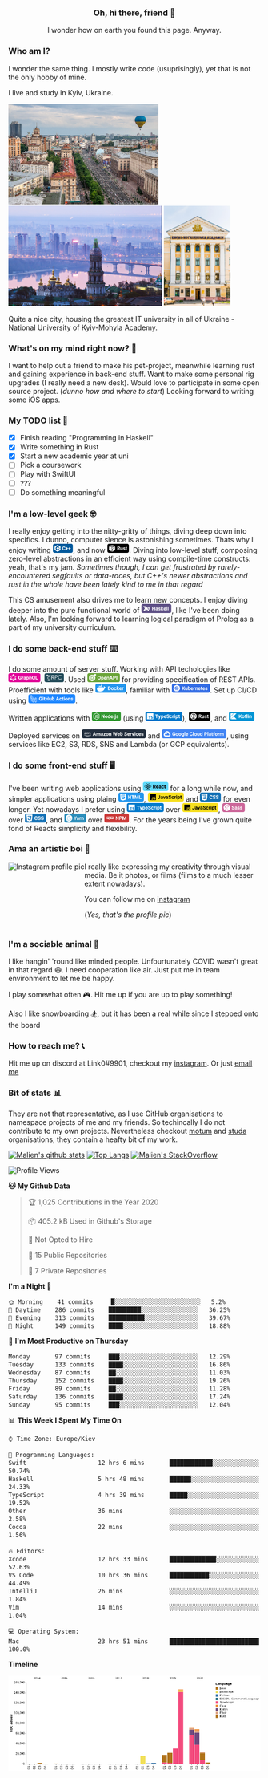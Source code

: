 
<h3 align="center"> Oh, hi there, friend 👋 </h3>
<p align="center">I wonder how on earth you found this page. Anyway.</p>

### Who am I? 
I wonder the same thing. I mostly write code (usuprisingly), yet that is not the only hobby of mine.

I live and study in Kyiv, Ukraine. 

<img alt="Kyiv city" height="200px"
src="https://github.com/Malien/Malien/blob/master/assets/kyiv1.jpg">
<img alt="Kyiv city" height="200px"
src="https://github.com/Malien/Malien/blob/master/assets/kyiv2.png">
<img alt="National University of Kyiv-Mohyla Academy" height="200px"
src="https://github.com/Malien/Malien/blob/master/assets/naukma.jpg">

Quite a nice city, housing the greatest IT university in all of Ukraine - National University of Kyiv-Mohyla Academy.

### What's on my mind right now? 🧠
I want to help out a friend to make his pet-project, meanwhile learning rust and gaining experience in back-end stuff.
Want to make some personal rig upgrades (I really need a new desk).
Would love to participate in some open source project. (_dunno how and where to start_)
Looking forward to writing some iOS apps.

### My TODO list 📝
- [X] Finish reading "Programming in Haskell"
- [X] Write something in Rust
- [X] Start a new academic year at uni
- [ ] Pick a coursework
- [ ] Play with SwiftUI
- [ ] ???
- [ ] Do something meaningful

### I'm a low-level geek 🤓
I really enjoy getting into the nitty-gritty of things, diving deep down into specifics. I dunno, computer sience is astonishing sometimes. Thats why I enjoy writing <img height="18" src="https://github.com/Malien/Malien/blob/master/assets/cpp.svg" />, and now <img height="18" src="https://github.com/Malien/Malien/blob/master/assets/rust.svg" />. Diving into low-level stuff, composing zero-level abstractions in an efficient way using compile-time constructs: yeah, that's my jam. _Sometimes though, I can get frustrated by rarely-encountered segfaults or data-races, but C++'s newer abstractions and rust in the whole have been lately kind to me in that regard_

This CS amusement also drives me to learn new concepts. I enjoy diving deeper into the pure functional world of <img height="18" src="https://github.com/Malien/Malien/blob/master/assets/haskell.svg" />, like I've been doing lately. Also, I'm looking forward to learning logical paradigm of Prolog as a part of my university curriculum.

### I do some back-end stuff ⌨️
I do some amount of server stuff. Working with API techologies like <img height="18" src="https://github.com/Malien/Malien/blob/master/assets/graphql.svg" />, <img height="18" src="https://github.com/Malien/Malien/blob/master/assets/grpc.png" />. Used <img height="18" src="https://github.com/Malien/Malien/blob/master/assets/openapi.svg" /> for providing specification of REST APIs. Proefficient with tools like <img height="18" src="https://github.com/Malien/Malien/blob/master/assets/docker.svg" />, familiar with <img height="18" src="https://github.com/Malien/Malien/blob/master/assets/kubernetes.svg" />. Set up CI/CD using <img height="18" src="https://github.com/Malien/Malien/blob/master/assets/ghactions.svg" />.

Written applications with <img height="18" src="https://github.com/Malien/Malien/blob/master/assets/nodejs.svg" /> (using <img height="18" src="https://github.com/Malien/Malien/blob/master/assets/typescript.svg" />), <img height="18" src="https://github.com/Malien/Malien/blob/master/assets/rust.svg" />, and <img height="18" src="https://github.com/Malien/Malien/blob/master/assets/kotlin.svg" />

<!-- Have been working with <img height="18" src="https://github.com/Malien/Malien/blob/master/assets/postgresql.svg" /> and <img height="18" src="https://github.com/Malien/Malien/blob/master/assets/mongodb.svg" /> on multiple occasions. -->

Deployed services on <img height="18" src="https://github.com/Malien/Malien/blob/master/assets/aws.svg" /> and <img height="18" src="https://github.com/Malien/Malien/blob/master/assets/gcp.svg" />, using services like EC2, S3, RDS, SNS and Lambda (or GCP equivalents).

### I do some front-end stuff 🖥
I've been writing web applications using <img height="18" src="https://github.com/Malien/Malien/blob/master/assets/react.svg" /> for a long while now, and simpler applications using plaing <img height="18" src="https://github.com/Malien/Malien/blob/master/assets/html.svg" />, <img height="18" src="https://github.com/Malien/Malien/blob/master/assets/javascript.svg" /> and <img height="18" src="https://github.com/Malien/Malien/blob/master/assets/css.svg" /> for even longer. Yet nowadays I prefer using <img height="18" src="https://github.com/Malien/Malien/blob/master/assets/typescript.svg" /> over <img height="18" src="https://github.com/Malien/Malien/blob/master/assets/javascript.svg" />, <img height="18" src="https://github.com/Malien/Malien/blob/master/assets/sass.svg" /> over <img height="18" src="https://github.com/Malien/Malien/blob/master/assets/css.svg" />, and <img height="18" src="https://github.com/Malien/Malien/blob/master/assets/yarn.svg" /> over <img height="18" src="https://github.com/Malien/Malien/blob/master/assets/npm.svg" />. For the years being I've grown quite fond of Reacts simplicity and flexibility.

### Ama an artistic boi 📸
[<img height="150px" align="left" alt="Instagram profile pic" src="https://i.imgur.com/g0kPFkq.png">](https://www.instagram.com/q_link0_p/)

I really like expressing my creativity through visual media. Be it photos, or films (films to a much lesser extent nowadays). 

You can follow me on [instagram](https://www.instagram.com/q_link0_p/)

(_Yes, that's the profile pic_)
<br></br>

### I'm a sociable animal 🐝
I like hangin' 'round like minded people. Unfourtunately COVID wasn't great in that regard 😷. I need cooperation like air. Just put me in team environment to let me be happy.

I play somewhat often 🎮. Hit me up if you are up to play something!

Also I like snowboarding 🏂, but it has been a real while since I stepped onto the board

### How to reach me? 📞
Hit me up on discord at Link0#9901, checkout my [instagram](https://www.instagram.com/q_link0_p/). Or just [email me](mailto:q.link0.p@gmail.com)

### Bit of stats 📊
They are not that representative, as I use GitHub organisations to namespace projects of me and my friends. So techincally I do not contribute to my own projects. Nevertheless checkout [motum](https://github.com/MotumInc) and [studa](https://github.com/studaco) organisations, they contain a heafty bit of my work.

[![Malien's github stats](https://github-readme-stats.vercel.app/api?username=malien&count_private=true&show_icons=true&hide=stars&theme=buefy&bg_color=145,ffffff,f4ddff)](https://github.com/anuraghazra/github-readme-stats)
[![Top Langs](https://github-readme-stats.vercel.app/api/top-langs/?username=malien&hide=JavaScript&layout=compact&bg_color=145,ffffff,87ecd3)](https://github.com/anuraghazra/github-readme-stats)
[![Malien's StackOverflow](https://github-readme-stackoverflow.vercel.app/?userID=9342577&layout=compact)](https://stackoverflow.com/users/9342577/link0)

<!--START_SECTION:waka-->
![Profile Views](http://img.shields.io/badge/Profile%20Views-2-blue)

**🐱 My Github Data** 

> 🏆 1,025 Contributions in the Year 2020
 > 
> 📦 405.2 kB Used in Github's Storage 
 > 
> 🚫 Not Opted to Hire
 > 
> 📜 15 Public Repositories
 > 
> 🔑 7 Private Repositories 

**I'm a Night 🦉** 

```text
🌞 Morning    41 commits     █░░░░░░░░░░░░░░░░░░░░░░░░   5.2% 
🌆 Daytime    286 commits    █████████░░░░░░░░░░░░░░░░   36.25% 
🌃 Evening    313 commits    ██████████░░░░░░░░░░░░░░░   39.67% 
🌙 Night      149 commits    ████░░░░░░░░░░░░░░░░░░░░░   18.88%

```
📅 **I'm Most Productive on Thursday** 

```text
Monday       97 commits     ███░░░░░░░░░░░░░░░░░░░░░░   12.29% 
Tuesday      133 commits    ████░░░░░░░░░░░░░░░░░░░░░   16.86% 
Wednesday    87 commits     ██░░░░░░░░░░░░░░░░░░░░░░░   11.03% 
Thursday     152 commits    ████░░░░░░░░░░░░░░░░░░░░░   19.26% 
Friday       89 commits     ██░░░░░░░░░░░░░░░░░░░░░░░   11.28% 
Saturday     136 commits    ████░░░░░░░░░░░░░░░░░░░░░   17.24% 
Sunday       95 commits     ███░░░░░░░░░░░░░░░░░░░░░░   12.04%

```


📊 **This Week I Spent My Time On** 

```text
⌚︎ Time Zone: Europe/Kiev

💬 Programming Languages: 
Swift                    12 hrs 6 mins       ████████████░░░░░░░░░░░░░   50.74% 
Haskell                  5 hrs 48 mins       ██████░░░░░░░░░░░░░░░░░░░   24.33% 
TypeScript               4 hrs 39 mins       █████░░░░░░░░░░░░░░░░░░░░   19.52% 
Other                    36 mins             ░░░░░░░░░░░░░░░░░░░░░░░░░   2.58% 
Cocoa                    22 mins             ░░░░░░░░░░░░░░░░░░░░░░░░░   1.56%

🔥 Editors: 
Xcode                    12 hrs 33 mins      █████████████░░░░░░░░░░░░   52.63% 
VS Code                  10 hrs 36 mins      ███████████░░░░░░░░░░░░░░   44.49% 
IntelliJ                 26 mins             ░░░░░░░░░░░░░░░░░░░░░░░░░   1.84% 
Vim                      14 mins             ░░░░░░░░░░░░░░░░░░░░░░░░░   1.04%

💻 Operating System: 
Mac                      23 hrs 51 mins      █████████████████████████   100.0%

```

**Timeline**

![Chart not found](https://github.com/Malien/Malien/blob/master/charts/bar_graph.png) 


<!--END_SECTION:waka-->

<!--
**Malien/Malien** is a ✨ _special_ ✨ repository because its `README.md` (this file) appears on your GitHub profile.

Here are some ideas to get you started:

- 🔭 I’m currently working on ...
- 🌱 I’m currently learning ...
- 👯 I’m looking to collaborate on ...
- 🤔 I’m looking for help with ...
- 💬 Ask me about ...
- 📫 How to reach me: ...
- 😄 Pronouns: ...
- ⚡ Fun fact: ...
-->
